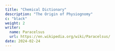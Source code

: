 ```yaml
---
title: "Chemical Dictionary"
description: "The Origin of Physiognomy"
c: "black"
weight: 2
writer:
  name: Paracelsus
  url: https://en.wikipedia.org/wiki/Paracelsus/
date: 2024-02-24
---
```


